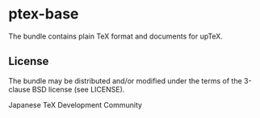 # ptex-base

The bundle contains plain TeX format and documents for upTeX.

## License

The bundle may be distributed and/or modified under the terms of
the 3-clause BSD license (see LICENSE).

Japanese TeX Development Community
